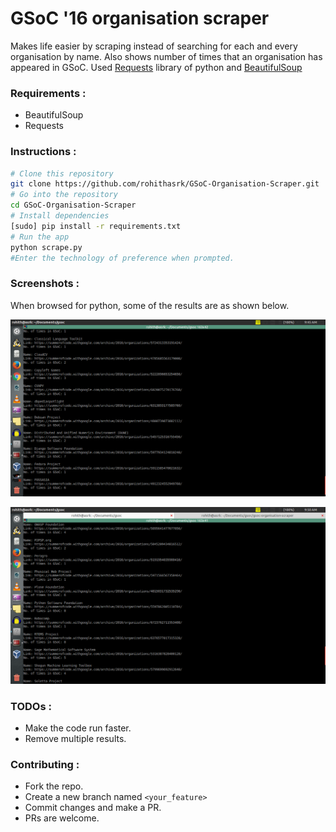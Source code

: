 # GSoC '16 organisation scraper

Makes life easier by scraping instead of searching for each and every organisation by name. Also shows number of times that an organisation has appeared in GSoC.
Used [Requests](http://docs.python-requests.org/en/master/) library of python and [BeautifulSoup](https://www.crummy.com/software/BeautifulSoup/bs4/doc/)

### Requirements :
+ BeautifulSoup
+ Requests

### Instructions :

```bash
# Clone this repository
git clone https://github.com/rohithasrk/GSoC-Organisation-Scraper.git
# Go into the repository
cd GSoC-Organisation-Scraper
# Install dependencies
[sudo] pip install -r requirements.txt
# Run the app
python scrape.py
#Enter the technology of preference when prompted.
```

### Screenshots :

When browsed for python, some of the results are as shown below.

![Python orgs 1](img/pyorgs.png)

![Python orgs 2](img/pyorgs2.png)

### TODOs :
+ Make the code run faster.
+ Remove multiple results.

### Contributing :
+ Fork the repo.
+ Create a new branch named `<your_feature>`
+ Commit changes and make a PR.
+ PRs are welcome.

